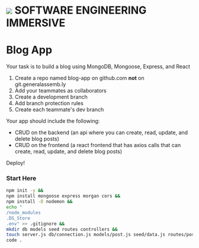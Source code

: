 # ![](https://ga-dash.s3.amazonaws.com/production/assets/logo-9f88ae6c9c3871690e33280fcf557f33.png) SOFTWARE ENGINEERING IMMERSIVE

# Blog App

Your task is to build a blog using MongoDB, Mongoose, Express, and React

1. Create a repo named blog-app on github.com **not** on git.generalassemb.ly
2. Add your teammates as collaborators
3. Create a development branch
4. Add branch protection rules
5. Create each teammate's dev branch

Your app should include the following:

- CRUD on the backend (an api where you can create, read, update, and delete blog posts)
- CRUD on the frontend (a react frontend that has axios calls that can create, read, update, and delete blog posts)

Deploy!

### Start Here

```sh
npm init -y && 
npm install mongoose express morgan cors && 
npm install -D nodemon && 
echo "
/node_modules
.DS_Store
.env" >> .gitignore &&
mkdir db models seed routes controllers &&
touch server.js db/connection.js models/post.js seed/data.js routes/posts.js controllers/posts.js &&
code .
```
